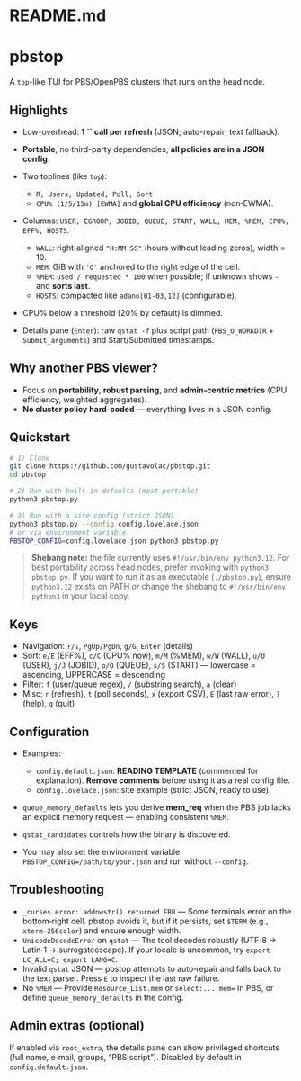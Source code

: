 # README.md

# pbstop

A `top`-like TUI for PBS/OpenPBS clusters that runs on the head node.

## Highlights

* Low-overhead: **1 **\`\`** call per refresh** (JSON; auto-repair; text fallback).
* **Portable**, no third-party dependencies; **all policies are in a JSON config**.
* Two toplines (like `top`):

  * `R, Users, Updated, Poll, Sort`
  * `CPU% (1/5/15m) [EWMA]` and **global CPU efficiency** (non‑EWMA).
* Columns: `USER, EGROUP, JOBID, QUEUE, START, WALL, MEM, %MEM, CPU%, EFF%, HOSTS`.

  * `WALL`: right‑aligned `"H:MM:SS"` (hours without leading zeros), width = 10.
  * `MEM`: GiB with `'G'` anchored to the right edge of the cell.
  * `%MEM`: `used / requested * 100` when possible; if unknown shows `-` and **sorts last**.
  * `HOSTS`: compacted like `adano[01‑03,12]` (configurable).
* CPU% below a threshold (20% by default) is dimmed.
* Details pane (`Enter`): raw `qstat -f` plus script path (`PBS_O_WORKDIR` + `Submit_arguments`) and Start/Submitted timestamps.

## Why another PBS viewer?

* Focus on **portability**, **robust parsing**, and **admin‑centric metrics** (CPU efficiency, weighted aggregates).
* **No cluster policy hard‑coded** — everything lives in a JSON config.

## Quickstart

```bash
# 1) Clone
git clone https://github.com/gustavolac/pbstop.git
cd pbstop

# 2) Run with built‑in defaults (most portable)
python3 pbstop.py

# 3) Run with a site config (strict JSON)
python3 pbstop.py --config config.lovelace.json
# or via environment variable:
PBSTOP_CONFIG=config.lovelace.json python3 pbstop.py
```

> **Shebang note:** the file currently uses `#!/usr/bin/env python3.12`. For best portability across head nodes, prefer invoking with `python3 pbstop.py`. If you want to run it as an executable (`./pbstop.py`), ensure `python3.12` exists on PATH *or* change the shebang to `#!/usr/bin/env python3` in your local copy.

## Keys

* Navigation: `↑/↓`, `PgUp/PgDn`, `g/G`, `Enter` (details)
* Sort: `e/E` (EFF%), `c/C` (CPU% now), `m/M` (%MEM), `w/W` (WALL), `u/U` (USER), `j/J` (JOBID), `o/O` (QUEUE), `s/S` (START) — lowercase = ascending, UPPERCASE = descending
* Filter: `f` (user/queue regex), `/` (substring search), `a` (clear)
* Misc: `r` (refresh), `t` (poll seconds), `x` (export CSV), `E` (last raw error), `?` (help), `q` (quit)

## Configuration

* Examples:

  * `config.default.json`: **READING TEMPLATE** (commented for explanation). **Remove comments** before using it as a real config file.
  * `config.lovelace.json`: site example (strict JSON, ready to use).
* `queue_memory_defaults` lets you derive **mem\_req** when the PBS job lacks an explicit memory request — enabling consistent `%MEM`.
* `qstat_candidates` controls how the binary is discovered.
* You may also set the environment variable `PBSTOP_CONFIG=/path/to/your.json` and run without `--config`.

## Troubleshooting

* `_curses.error: addnwstr() returned ERR` — Some terminals error on the bottom‑right cell. pbstop avoids it, but if it persists, set `$TERM` (e.g., `xterm-256color`) and ensure enough width.
* `UnicodeDecodeError` on `qstat` — The tool decodes robustly (UTF‑8 → Latin‑1 → surrogateescape). If your locale is uncommon, try `export LC_ALL=C; export LANG=C`.
* Invalid `qstat` JSON — pbstop attempts to auto‑repair and falls back to the text parser. Press `E` to inspect the last raw failure.
* No `%MEM` — Provide `Resource_List.mem` or `select:...:mem=` in PBS, or define `queue_memory_defaults` in the config.

## Admin extras (optional)

If enabled via `root_extra`, the details pane can show privileged shortcuts (full name, e‑mail, groups, “PBS script”). Disabled by default in `config.default.json`.
